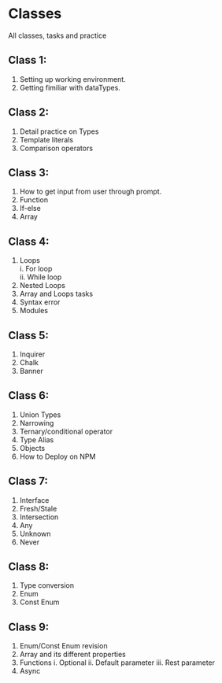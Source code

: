 # Classes  
All classes, tasks and practice  
## Class 1:  
  1. Setting up working environment.   
  2. Getting fimiliar with dataTypes.  
## Class 2:  
  1. Detail practice on Types  
  2. Template literals  
  3. Comparison operators  
## Class 3:  
  1. How to get input from user through prompt.  
  2. Function   
  3. If-else   
  4. Array  
## Class 4:  
  1. Loops  
     i. For loop  
     ii. While loop  
  3. Nested Loops  
  4. Array and Loops tasks  
  5. Syntax error  
  6. Modules  
## Class 5:  
  1. Inquirer  
  2. Chalk  
  3. Banner
## Class 6:  
  1. Union Types
  2. Narrowing
  3. Ternary/conditional operator   
  4. Type Alias    
  5. Objects
  6. How to Deploy on NPM  
## Class 7:  
  1. Interface  
  2. Fresh/Stale  
  3. Intersection  
  4. Any  
  5. Unknown  
  6. Never
## Class 8:  
  1. Type conversion  
  2. Enum
  3. Const Enum  
## Class 9:
  1. Enum/Const Enum revision
  2. Array and its different properties
  3. Functions
     i. Optional
     ii. Default parameter
     iii. Rest parameter
  4. Async 
